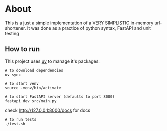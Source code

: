 # About

This is a just a simple implementation of a VERY SIMPLISTIC in-memory url-shortener.
It was done as a practice of python syntax, FastAPI and unit testing

## How to run

This project uses [uv](https://github.com/astral-sh/uv) to manage it's packages:

```
# to download dependencies
uv sync
```

```
# to start venv
source .venv/bin/activate
```

```
# to start FastAPI server (defaults to port 8000)
fastapi dev src/main.py
```

check http://127.0.0.1:8000/docs for docs

```
# to run tests
./test.sh
```
